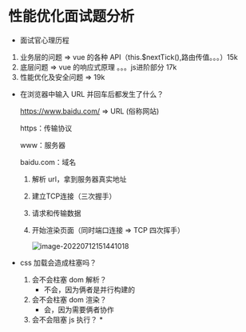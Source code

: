 # 性能优化面试题分析

* 面试官心理历程

1. 业务层的问题 => vue 的各种 API（this.$nextTick(),路由传值。。。）15k
2. 底层问题 => vue 的响应式原理 。。。js进阶部分 17k
3. 性能优化及安全问题 => 19k

* 在浏览器中输入 URL 并回车后都发生了什么？

  https://www.baidu.com/ => URL (俗称网站)

  https：传输协议

  www：服务器

  baidu.com：域名

  1. 解析 url，拿到服务器真实地址

  2. 建立TCP连接（三次握手）

  3. 请求和传输数据

  4. 开始渲染页面（同时端口连接 => TCP 四次挥手）

     ![image-20220712151441018](https://tva1.sinaimg.cn/large/e6c9d24egy1h445yvqf86j20zk0dywfv.jpg)

* css 加载会造成柱塞吗？

  1. 会不会柱塞 dom 解析？
     * 不会，因为俩者是并行构建的
  2. 会不会柱塞 dom 渲染？
     * 会，因为需要俩者协作
  3. 会不会阻塞 js 执行？
     * 

